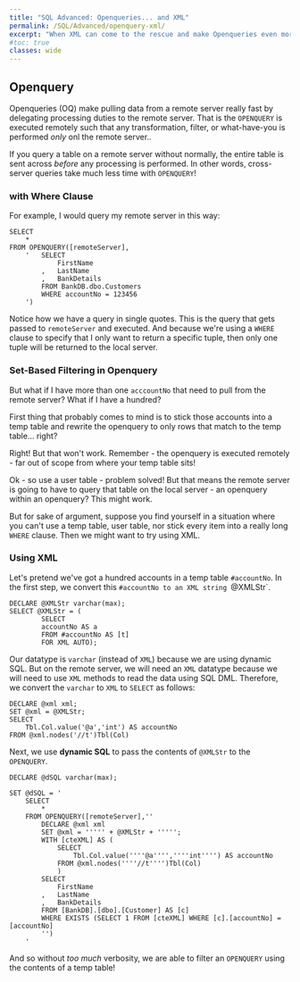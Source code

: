 ```yaml
---
title: "SQL Advanced: Openqueries... and XML"
permalink: /SQL/Advanced/openquery-xml/
excerpt: "When XML can come to the rescue and make Openqueries even more fun in SQL"
#toc: true
classes: wide
---
```


## Openquery

Openqueries (OQ) make pulling data from a remote server really fast by delegating processing duties to the remote server.
That is the `OPENQUERY` is executed remotely such that any transformation, filter, or what-have-you is performed _only_ onl the remote server..

If you query a table on a remote server without normally, the entire table is sent across _before_ any processing is performed. 
In other words, cross-server queries take much less time with `OPENQUERY`!

### with Where Clause

For example, I would query my remote server in this way:

```
SELECT
	*
FROM OPENQUERY([remoteServer],
	'	SELECT 
			FirstName
		,	LastName
		,	BankDetails 
		FROM BankDB.dbo.Customers 
		WHERE accountNo = 123456
	')
```

Notice how we have a query in single quotes. This is the query that gets passed to `remoteServer` and executed.
And because we're using a `WHERE` clause to specify that I only want to return a specific tuple, then only one tuple will be returned to the local server.

### Set-Based Filtering in Openquery

But what if I have more than one `acccountNo` that need to pull from the remote server? 
What if I have a hundred?

First thing that probably comes to mind is to stick those accounts into a temp table and rewrite the openquery to only rows that match to the temp table... right?

Right! But that won't work. Remember - the openquery is executed remotely - far out of scope from where your temp table sits!

Ok - so use a user table - problem solved!
But that means the remote server is going to have to query that table on the local server - an openquery within an openquery?
This might work.

But for sake of argument, suppose you find yourself in a situation where you can't use a temp table, user table, nor stick every item into a really long `WHERE` clause.
Then we might want to try using XML.

### Using XML

Let's pretend we've got a hundred accounts in a temp table `#accountNo`.
In the first step, we convert this `#accountNo to an XML string `@XMLStr`.

```
DECLARE @XMLStr varchar(max);
SELECT @XMLStr = (
		SELECT 
		accountNo AS a 
		FROM #accountNo AS [t] 
		FOR XML AUTO);
```
Our datatype is `varchar` (instead of `XML`) because we are using dynamic SQL.
But on the remote server, we will need an `XML` datatype because we will need to use `XML` methods to read the data using SQL DML.
Therefore, we convert the `varchar` to `XML` to `SELECT` as follows:

```
DECLARE @xml xml;
SET @xml = @XMLStr;
SELECT
	Tbl.Col.value('@a','int') AS accountNo
FROM @xml.nodes('//t')Tbl(Col)
```

Next, we use  __dynamic SQL__ to pass the contents of  `@XMLStr` to the `OPENQUERY`.

```
DECLARE @dSQL varchar(max);

SET @dSQL = '
	SELECT 
		*
	FROM OPENQUERY([remoteServer],''
		DECLARE @xml xml
		SET @xml = ''''' + @XMLStr + ''''';
		WITH [cteXML] AS (
			SELECT
				Tbl.Col.value(''''@a'''',''''int'''') AS accountNo
			FROM @xml.nodes(''''//t'''')Tbl(Col)
			)
		SELECT
			FirstName
		,	LastName
		,	BankDetails
		FROM [BankDB].[dbo].[Customer] AS [c]
		WHERE EXISTS (SELECT 1 FROM [cteXML] WHERE [c].[accountNo] = [accountNo]
		'')
	'
```

And so without _too much_ verbosity, we are able to filter an `OPENQUERY` using the contents of a temp table!


